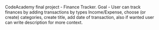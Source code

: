 CodeAcademy final project - Finance Tracker. 
Goal - User can track finances by adding transactions by types Income/Expense, choose (or create) categories, create title, add date of transaction, 
also if wanted user can write description for more context.
